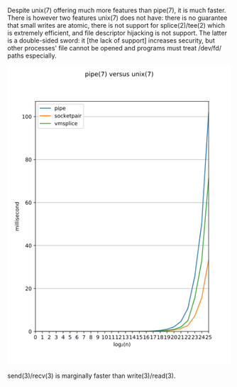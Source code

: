 Despite unix(7) offering much more features than pipe(7),
it is much faster. There is however two features unix(7)
does not have: there is no guarantee that small writes are
atomic, there is not support for splice(2)/tee(2) which
is extremely efficient, and file descriptor hijacking is
not support. The latter is a double-sided sword: it [the
lack of support] increases security, but other processes'
file cannot be opened and programs must treat /dev/fd/
paths especially.

![performance graph](graph.png)

send(3)/recv(3) is marginally faster than write(3)/read(3).
